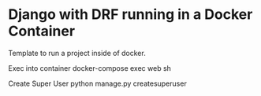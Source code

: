 # Django with DRF running in a Docker Container
Template to run a project inside of docker.

Exec into container
docker-compose exec web sh

Create Super User
python manage.py createsuperuser

